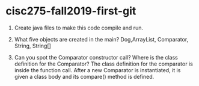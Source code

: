 # cisc275-fall2019-first-git
1. Create java files to make this code compile and run.

2. What five objects are created in the main?
	Dog,ArrayList<Dog>, Comparator<Animal>, String, String[]
3. Can you spot the Comparator constructor call? Where is the class definition for the Comparator?
	The class definition for the comparator is inside the function call. After a new Comparator<Animal>
	is instantiated, it is given a class body and its compare() method is defined.
